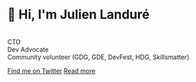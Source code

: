 # 👋 Hi, I'm **Julien Landuré**
<br>
CTO<br>
Dev Advocate<br>
Community volunteer (GDG, GDE, DevFest, HDG, Skillsmatter)

[Find me on Twitter](https://twitter.com/jlandure)
[Read more](#🚀-julien-landuré)


